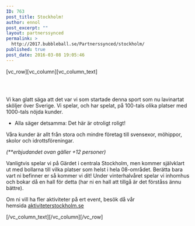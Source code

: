 ```yaml
---
ID: 763
post_title: Stockholm!
author: ennol
post_excerpt: ""
layout: partnerssynced
permalink: >
  http://2017.bubbleball.se/Partnerssynced/stockholm/
published: true
post_date: 2016-03-08 19:05:46
---
```

[vc_row][vc_column][vc_column_text]
<div id="block_container_88053719" class="block_container h24_block_heading">
<div id="block_88053719">
<div class="big_heading_block">
<div id="block_88053719_text_content" class=""><a class="h24-js-iv" title="" href="http://dst15js82dk7j.cloudfront.net/183390/49434591-HV9Kq.jpg"><img id="block_img_89195420" class="presentation_image_block_image aligncenter" title="" src="http://dst15js82dk7j.cloudfront.net/183390/49434590-2lzLk.jpg" alt="" /></a></div>
<div class=""></div>
</div>
</div>
</div>
<div id="block_container_89195419" class="block_container standard_text_block text_block">
<div id="block_89195419">
<div id="block_89195419_text_content" class="text_content">

&nbsp;

Vi kan glatt säga att det var vi som startade denna sport som nu lavinartat sköljer över Sverige. Vi spelar, och har spelat, på 100-tals olika platser med 1000-tals nöjda kunder.
- Alla säger detsamma: Det här är otroligt roligt!

Våra kunder är allt från stora och mindre företag till svensexor, möhippor, skolor och idrottsföreningar.

<em>(**erbjudandet ovan gäller +12 personer)</em>

Vanligtvis spelar vi på Gärdet i centrala Stockholm, men kommer självklart ut med bollarna till vilka platser som helst i hela 08-området. Berätta bara vart ni befinner er så kommer vi dit! Under vinterhalvåret spelar vi inhomhus och bokar då en hall för detta (har ni en hall att tillgå är det förståss ännu bättre).

Om ni vill ha fler aktiviteter på ert event, besök då vår hemsida <a href="http://www.aktiviteterstockholm.se/" target="_blank" rel="noopener">aktiviteterstockholm.se</a>

</div>
</div>
</div>
[/vc_column_text][/vc_column][/vc_row]